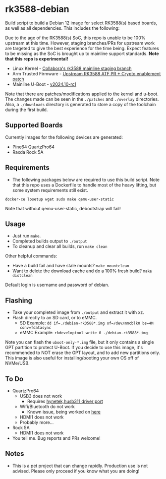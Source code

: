 # rk3588-debian

Build script to build a Debian 12 image for select RK3588(s) based boards, as well as all dependencies. This includes the following:

Due to the age of the RK3588(s) SoC, this repo is unable to be 100% upstream at this time. However, staging branches/PRs for upstream work are targeted to give the best experience for the time being. Expect features to be missing as the SoC is brought up to mainline support standards. **Note that this repo is experimental!**

- Linux Kernel - [Collabora's rk3588 mainline staging branch](https://gitlab.collabora.com/hardware-enablement/rockchip-3588/linux/-/tree/rk3588?ref_type=heads)
- Arm Trusted Firmware - [Upstream RK3588 ATF PR + Crypto enablement patch](https://review.trustedfirmware.org/c/TF-A/trusted-firmware-a/+/29363/)
- Mainline U-Boot - [v2024.10-rc1](https://github.com/u-boot/u-boot/tree/v2024.10-rc1)

Note that there are patches/modifications applied to the kernel and u-boot. The changes made can be seen in the `./patches` and `./overlay` directories. Also, a `./downloads` directory is generated to store a copy of the toolchain during the first build.

## Supported Boards

Currently images for the following devices are generated:
* Pine64 QuartzPro64
* Raxda Rock 5A

## Requirements

- The following packages below are required to use this build script. Note that this repo uses a Dockerfile to handle most of the heavy lifting, but some system requirements still exist.

`docker-ce losetup wget sudo make qemu-user-static`

Note that without qemu-user-static, debootstrap will fail!

## Usage

- Just run `make`.
- Completed builds output to `./output`
- To cleanup and clear all builds, run `make clean`

Other helpful commands:

- Have a build fail and have stale mounts? `make mountclean`
- Want to delete the download cache and do a 100% fresh build? `make distclean`

Default login is username and password of debian.

## Flashing

- Take your completed image from `./output` and extract it with xz.
- Flash directly to an SD card, or to eMMC.
  - SD Example: `dd if=./debian-rk3588*.img of=/dev/mmcblk0 bs=4M conv=fdatasync`
  - eMMC Example: `rkdeveloptool write 0 ./debian-rk3588*.img`

Note you can flash the `uboot-only-*.img` file, but it only contains a single GPT partition to protect U-Boot. If you decide to use this image, it's recommended to NOT erase the GPT layout, and to add new partitions only. This image is also useful for installing/booting your own OS off of NVMe/USB.

## To Do

* QuartzPro64
  * USB3 does not work
    * Requires [hynetek,husb311 driver port](https://github.com/radxa/kernel/blob/linux-6.1-stan-rkr1/drivers/usb/typec/tcpm/tcpci_husb311.c)
  * Wifi/Bluetooth do not work
    * Known issue, being worked on [here](https://gitlab.collabora.com/hardware-enablement/rockchip-3588/linux/-/commit/b4f3c74742302298b54025df73d26c5550707c37)
  * HDMI1 does not work
  * Probably more...
* Rock 5A
  * HDMI1 does not work
* You tell me. Bug reports and PRs welcome!

## Notes

- This is a pet project that can change rapidly. Production use is not advised. Please only proceed if you know what you are doing!
